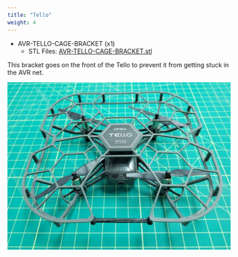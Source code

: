 ```yaml
---
title: "Tello"
weight: 4
---
```


- AVR-TELLO-CAGE-BRACKET (x1)
  - STL Files: [AVR-TELLO-CAGE-BRACKET.stl](https://cad.onshape.com/documents/48983f6b36ff3822e8dc8726/w/2a2bc308590d3bfe38b56c55/e/80e492c7ebf9fb31af4a6b3e)

This bracket goes on the front of the Tello to prevent it from getting stuck in the AVR net.

![Tello Cage Bracket](avr_tello_cage_print.jpg)
